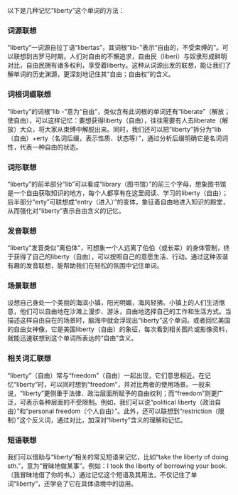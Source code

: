 以下是几种记忆“liberty”这个单词的方法：

### 词源联想
“liberty”一词源自拉丁语“libertas”，其词根“lib-”表示“自由的，不受束缚的”。可以联想到古罗马时期，人们对自由的不懈追求，自由民（liberi）与奴隶形成鲜明对比，自由民拥有诸多权利，享受着liberty。这种从词源出发的联想，能让我们了解单词的历史渊源，更深刻地记住其“自由；自由权”的含义。

### 词根词缀联想
“liberty”的词根“lib -”意为“自由”，类似含有此词根的单词还有“liberate”（解放；使自由），可以这样记忆：要想获得liberty（自由），往往需要有人去liberate（解放）大众，将大家从束缚中解脱出来。同时，我们还可以把“liberty”拆分为“lib（自由）+erty（名词后缀，表示性质、状态等）”，通过分析后缀明确它是名词词性，代表一种自由的状态。 

### 词形联想
“liberty”的前半部分“lib”可以看成“library（图书馆）”的前三个字母，想象图书馆是一个自由获取知识的地方，每个人都享有在这里阅读、学习的liberty（自由）；后半部分“erty”可联想成“entry（进入）”的变体，象征着自由地进入知识的殿堂，从而强化对“liberty”表示自由含义的记忆。

### 发音联想
“liberty”发音类似“离伯体”，可想象一个人远离了伯伯（或长辈）的身体管制，终于获得了自己的liberty（自由），可以按照自己的意愿生活、行动。通过这种诙谐有趣的发音联想，能帮助我们在轻松的氛围中记住单词。

### 场景联想
设想自己身处一个美丽的海滨小镇，阳光明媚，海风轻拂。小镇上的人们生活惬意，他们可以自由地在沙滩上漫步、游泳，自由地选择自己的工作和生活方式。当描述这样自由自在的场景时，脑海中就会浮现出“liberty”这个单词。或者回忆美国的自由女神像，它是美国liberty（自由）的象征，每次看到相关图片或影像资料，就能迅速联想到这个单词所表达的“自由”含义。

### 相关词汇联想
“liberty”（自由）常与“freedom”（自由）一起出现，它们意思相近。在记忆“liberty”时，可以同时想到“freedom”，并对比两者的使用场景。一般来说，“liberty”更侧重于法律、政治层面所赋予的自由权利；而“freedom”则更广泛，可表示各种层面的不受限制。例如，我们可以说“political liberty（政治自由）”和“personal freedom（个人自由）”。此外，还可以联想到“restriction（限制）”这个反义词，通过对比，加深对“liberty”含义的理解和记忆。

### 短语联想
我们可以借助与“liberty”相关的常见短语来记忆，比如“take the liberty of doing sth.”，意为“冒昧地做某事”。例如：I took the liberty of borrowing your book.（我冒昧地借了你的书。）通过记忆这个短语及其用法，不仅记住了单词“liberty”，还学会了它在具体语境中的运用。 